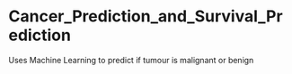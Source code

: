 # Cancer_Prediction_and_Survival_Prediction
Uses Machine Learning to predict if tumour is malignant or benign
